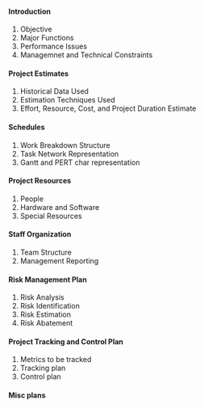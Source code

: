 #### Introduction
1. Objective
2. Major Functions
3. Performance Issues
4. Managemnet and Technical Constraints

#### Project Estimates
1. Historical Data Used
2. Estimation Techniques Used
3. Effort, Resource, Cost, and Project Duration Estimate

#### Schedules
1. Work Breakdown Structure
2. Task Network Representation
3. Gantt and PERT char representation

#### Project Resources
1. People
2. Hardware and Software
3. Special Resources

#### Staff Organization
1. Team Structure
2. Management Reporting

#### Risk Management Plan
1. Risk Analysis
2. Risk Identification
3. Risk Estimation
4. Risk Abatement

#### Project Tracking and Control Plan
1. Metrics to be tracked
2. Tracking plan
3. Control plan

#### Misc plans